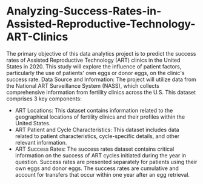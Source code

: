 # Analyzing-Success-Rates-in-Assisted-Reproductive-Technology-ART-Clinics


The primary objective of this data analytics project is to predict the success rates of Assisted Reproductive Technology (ART) clinics in the United States in 2020. This study will explore the influence of patient factors, particularly the use of patients' own eggs or donor eggs, on the clinic's success rate.
Data Source and Information:
The project will utilize data from the National ART Surveillance System (NASS), which collects comprehensive information from fertility clinics across the U.S. This dataset comprises 3 key components:
* ART Locations: This dataset contains information related to the geographical locations of fertility clinics and their profiles within the United States.
* ART Patient and Cycle Characteristics: This dataset includes data related to patient characteristics, cycle-specific details, and other relevant information.
* ART Success Rates: The success rates dataset contains critical information on the success of ART cycles initiated during the year in question. Success rates are presented separately for patients using their own eggs and donor eggs. The success rates are cumulative and account for transfers that occur within one year after an egg retrieval.
